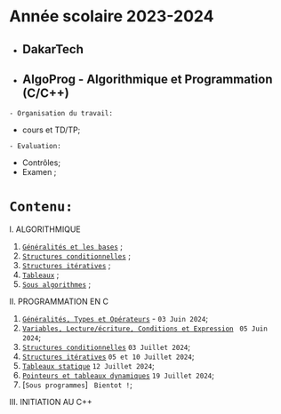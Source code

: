 # Année scolaire 2023-2024
 * ##  DakarTech  
 * ##  AlgoProg - Algorithmique et Programmation (C/C++)
 
 ``` - Organisation du travail: ```
 * cours et TD/TP;

``` - Evaluation: ```
 * Contrôles;
 * Examen ;

 # ``` Contenu: ```
I. ALGORITHMIQUE
  1. [`Généralités et les bases`](https://github.com/pape-barro/DakarTech_AlgoProg/blob/main/Basiques.pdf) ;
  2. [`Structures conditionnelles`](https://github.com/pape-barro/DakarTech_AlgoProg/blob/main/structures_conditionnelles.pdf) ;
  3. [`Structures itératives`](https://github.com/pape-barro/DakarTech_AlgoProg/blob/main/structures_iteratives.pdf) ;
  4. [`Tableaux`](https://github.com/pape-barro/DakarTech_AlgoProg/blob/main/tableaux.pdf) ;
  5. [`Sous algorithmes`](https://github.com/pape-barro/DakarTech_AlgoProg/blob/main/sous_algorithmes.pdf) ;

II. PROGRAMMATION EN C
  1. [`Généralités, Types et Opérateurs`](https://github.com/pape-barro/DakarTech_AlgoProg/blob/main/Generalite.pdf) - ``` 03 Juin 2024 ```;
  2. [`Variables, Lecture/écriture, Conditions et Expression`](https://github.com/pape-barro/DakarTech_AlgoProg/blob/main/Notion_de_base.pdf) ``` 05 Juin 2024```;
  3. [`Structures conditionnelles`](https://github.com/pape-barro/DakarTech_AlgoProg/blob/main/structures_conditionnelles_c.pdf)  ``` 03 Juillet 2024 ```;
  4. [`Structures itératives`](https://github.com/pape-barro/DakarTech_AlgoProg/blob/main/structures_iteratives_c.pdf)  ``` 05 et 10 Juillet 2024 ```;
  5. [`Tableaux statique`](https://github.com/pape-barro/DakarTech_AlgoProg/blob/main/tableaux-statiques_c.pdf)  ``` 12 Juillet 2024 ```;
  6. [`Pointeurs et tableaux dynamiques`](https://github.com/pape-barro/DakarTech_AlgoProg/blob/main/pointeurs_et_tableaux_c.pdf)  ``` 19 Juillet 2024 ```;
  7. [`Sous programmes`]  ``` Bientot !```;

III. INITIATION AU C++

